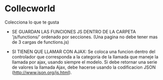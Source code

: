 Collecworld
===========

Colecciona lo que te gusta


- SE GUARDAN LAS FUNCIONES JS DENTRO DE LA CARPETA 'js/functions/' ordenado por secciones.
  (Una pagina no debe tener mas de 3 cargas de functions.js)

- SI TIENEN QUE LLAMAR CON AJAX: Se coloca una funcion dentro del controlador que corresponda a la categoria de la llamada que maneje la llamada por ajax, usando siempre el modelo. Si debe retornar una serie de valores la llamada Ajax, debe hacerse usando la codificacion JSON (http://www.json.org/js.html).
